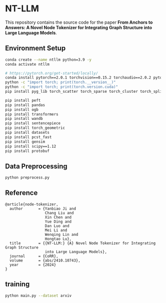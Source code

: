 # NT-LLM
This repository contains the source code for the paper **From Anchors to Answers: A Novel Node Tokenizer for
Integrating Graph Structure into Large Language Models**.

## Environment Setup
```bash
conda create --name ntllm python=3.9 -y
conda activate ntllm

# https://pytorch.org/get-started/locally/
conda install pytorch==2.0.1 torchvision==0.15.2 torchaudio==2.0.2 pytorch-cuda=11.8 -c pytorch -c nvidia
python -c "import torch; print(torch.__version__)"
python -c "import torch; print(torch.version.cuda)"
pip install pyg_lib torch_scatter torch_sparse torch_cluster torch_spline_conv -f https://data.pyg.org/whl/torch-2.0.1+cu118.html

pip install peft
pip install pandas
pip install ogb
pip install transformers
pip install wandb
pip install sentencepiece
pip install torch_geometric
pip install datasets
pip install pcst_fast
pip install gensim
pip install scipy==1.12
pip install protobuf
```

## Data Preprocessing
```bash
python preprocess.py
```

## Reference 
```
@article{node-tokenizer,
  author       = {Yanbiao Ji and
                  Chang Liu and
                  Xin Chen and
                  Yue Ding and
                  Dan Luo and
                  Mei Li and
                  Wenqing Lin and
                  Hongtao Lu},
  title        = {{NT-LLM:} {A} Novel Node Tokenizer for Integrating Graph Structure
                  into Large Language Models},
  journal      = {CoRR},
  volume       = {abs/2410.10743},
  year         = {2024}
}
```

## training
```bash
python main.py --dataset arxiv
```
